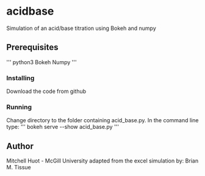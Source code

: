 # acidbase
Simulation of an acid/base titration using Bokeh and numpy
## Prerequisites
'''
python3
Bokeh
Numpy
'''

### Installing

Download the code from github

### Running
Change directory to the folder containing acid_base.py. In the command line type:
'''
bokeh serve --show acid_base.py
'''
## Author
Mitchell Huot - McGill University
adapted from the excel simulation by:
Brian M. Tissue
